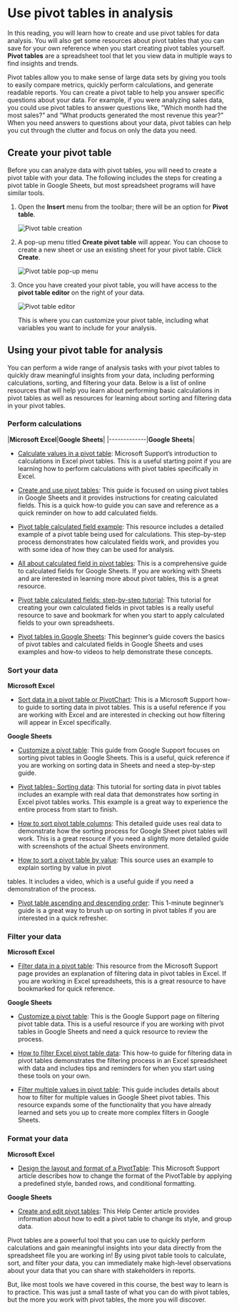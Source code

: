 # Use pivot tables in analysis

In this reading, you will learn how to create and use pivot tables for data analysis. You will also get some resources about pivot tables that you can save for your own reference when you start creating pivot tables yourself. **Pivot tables** are a spreadsheet tool that let you view data in multiple ways to find insights and trends.

Pivot tables allow you to make sense of large data sets by giving you tools to easily compare metrics, quickly perform calculations, and generate readable reports. You can create a pivot table to help you answer specific questions about your data. For example, if you were analyzing sales data, you could use pivot tables to answer questions like, “Which month had the most sales?” and “What products generated the most revenue this year?” When you need answers to questions about your data, pivot tables can help you cut through the clutter and focus on only the data you need.

## Create your pivot table

Before you can analyze data with pivot tables, you will need to create a pivot table with your data. The following includes the steps for creating a pivot table in Google Sheets, but most spreadsheet programs will have similar tools.

1. Open the **Insert** menu from the toolbar; there will be an option for **Pivot table**.

   ![Pivot table creation](./resources/img-8.png)

2. A pop-up menu titled **Create pivot table** will appear. You can choose to create a new sheet or use an existing sheet for your pivot table. Click **Create**.

   ![Pivot table pop-up menu](./resources/img-9.png)

3. Once you have created your pivot table, you will have access to the **pivot table editor** on the right of your data.

   ![Pivot table editor](./resources/img-10.png)

   This is where you can customize your pivot table, including what variables you want to include for your analysis.

## Using your pivot table for analysis

You can perform a wide range of analysis tasks with your pivot tables to quickly draw meaningful insights from your data, including performing calculations, sorting, and filtering your data. Below is a list of online resources that will help you learn about performing basic calculations in pivot tables as well as resources for learning about sorting and filtering data in your pivot tables.

### Perform calculations

|**Microsoft Excel**|**Google Sheets**|
|-------------|**Google Sheets**|

- [Calculate values in a pivot table](link_to_microsoft_excel_calculation_support): Microsoft Support’s introduction to calculations in Excel pivot tables. This is a useful starting point if you are learning how to perform calculations with pivot tables specifically in Excel.

- [Create and use pivot tables](link_to_google_sheets_pivot_tables_guide): This guide is focused on using pivot tables in Google Sheets and it provides instructions for creating calculated fields. This is a quick how-to guide you can save and reference as a quick reminder on how to add calculated fields.

- [Pivot table calculated field example](link_to_calculated_field_example): This resource includes a detailed example of a pivot table being used for calculations. This step-by-step process demonstrates how calculated fields work, and provides you with some idea of how they can be used for analysis.

- [All about calculated field in pivot tables](link_to_calculated_field_guide): This is a comprehensive guide to calculated fields for Google Sheets. If you are working with Sheets and are interested in learning more about pivot tables, this is a great resource.

- [Pivot table calculated fields: step-by-step tutorial](link_to_calculated_field_tutorial): This tutorial for creating your own calculated fields in pivot tables is a really useful resource to save and bookmark for when you start to apply calculated fields to your own spreadsheets.

- [Pivot tables in Google Sheets](link_to_google_sheets_pivot_tables_guide): This beginner’s guide covers the basics of pivot tables and calculated fields in Google Sheets and uses examples and how-to videos to help demonstrate these concepts.

### Sort your data

**Microsoft Excel**

- [Sort data in a pivot table or PivotChart](link_to_sorting_data_microsoft_excel): This is a Microsoft Support how-to guide to sorting data in pivot tables. This is a useful reference if you are working with Excel and are interested in checking out how filtering will appear in Excel specifically.

**Google Sheets**

- [Customize a pivot table](link_to_sorting_data_google_sheets): This guide from Google Support focuses on sorting pivot tables in Google Sheets. This is a useful, quick reference if you are working on sorting data in Sheets and need a step-by-step guide.

- [Pivot tables- Sorting data](link_to_sorting_data_tutorial): This tutorial for sorting data in pivot tables includes an example with real data that demonstrates how sorting in Excel pivot tables works. This example is a great way to experience the entire process from start to finish.

- [How to sort pivot table columns](link_to_sorting_columns_guide): This detailed guide uses real data to demonstrate how the sorting process for Google Sheet pivot tables will work. This is a great resource if you need a slightly more detailed guide with screenshots of the actual Sheets environment.

- [How to sort a pivot table by value](link_to_sorting_by_value_guide): This source uses an example to explain sorting by value in pivot

 tables. It includes a video, which is a useful guide if you need a demonstration of the process.

- [Pivot table ascending and descending order](link_to_ascending_descending_order_guide): This 1-minute beginner’s guide is a great way to brush up on sorting in pivot tables if you are interested in a quick refresher.

### Filter your data

**Microsoft Excel**

- [Filter data in a pivot table](link_to_filtering_data_microsoft_excel): This resource from the Microsoft Support page provides an explanation of filtering data in pivot tables in Excel. If you are working in Excel spreadsheets, this is a great resource to have bookmarked for quick reference.

**Google Sheets**

- [Customize a pivot table](link_to_filtering_data_google_sheets): This is the Google Support page on filtering pivot table data. This is a useful resource if you are working with pivot tables in Google Sheets and need a quick resource to review the process.

- [How to filter Excel pivot table data](link_to_filtering_data_excel): This how-to guide for filtering data in pivot tables demonstrates the filtering process in an Excel spreadsheet with data and includes tips and reminders for when you start using these tools on your own.

- [Filter multiple values in pivot table](link_to_filtering_multiple_values): This guide includes details about how to filter for multiple values in Google Sheet pivot tables. This resource expands some of the functionality that you have already learned and sets you up to create more complex filters in Google Sheets.

### Format your data

**Microsoft Excel**

- [Design the layout and format of a PivotTable](link_to_formatting_microsoft_excel): This Microsoft Support article describes how to change the format of the PivotTable by applying a predefined style, banded rows, and conditional formatting.

**Google Sheets**

- [Create and edit pivot tables](link_to_formatting_google_sheets): This Help Center article provides information about how to edit a pivot table to change its style, and group data.

Pivot tables are a powerful tool that you can use to quickly perform calculations and gain meaningful insights into your data directly from the spreadsheet file you are working in! By using pivot table tools to calculate, sort, and filter your data, you can immediately make high-level observations about your data that you can share with stakeholders in reports.

But, like most tools we have covered in this course, the best way to learn is to practice. This was just a small taste of what you can do with pivot tables, but the more you work with pivot tables, the more you will discover.